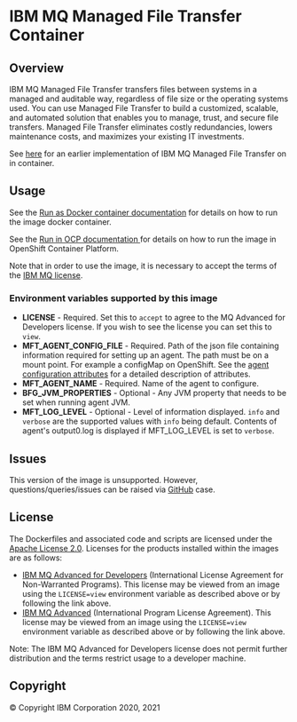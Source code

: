 # IBM MQ Managed File Transfer Container

## Overview
IBM MQ Managed File Transfer transfers files between systems in a managed and auditable way, regardless of file size or the operating systems used. You can use Managed File Transfer to build a customized, scalable, and automated solution that enables you to manage, trust, and secure file transfers. Managed File Transfer eliminates costly redundancies, lowers maintenance costs, and maximizes your existing IT investments.

See [here](READMEEarlierImp.md) for an earlier implementation of IBM MQ Managed File Transfer on in container.


## Usage

See the [Run as Docker container documentation](docs/usage-docker.md) for details on how to run the image docker container. 

See the [Run in OCP documentation ](docs/usage-ocp.md) for details on how to run the image in OpenShift Container Platform.

Note that in order to use the image, it is necessary to accept the terms of the [IBM MQ license](#license).

### Environment variables supported by this image

- **LICENSE** - Required. Set this to `accept` to agree to the MQ Advanced for Developers license. If you wish to see the license you can set this to `view`.
- **MFT_AGENT_CONFIG_FILE** - Required. Path of the json file containing information required for setting up an agent. The path must be on a mount point. For example a configMap on OpenShift. See the [agent configuration attributes](docs/agentconfig.md) for a detailed description of attributes.
- **MFT_AGENT_NAME** - Required. Name of the agent to configure. 
- **BFG_JVM_PROPERTIES** - Optional - Any JVM property that needs to be set when running agent JVM.
- **MFT_LOG_LEVEL** - Optional - Level of information displayed. `info` and `verbose` are the supported values with `info` being default. Contents of agent's output0.log is displayed if MFT_LOG_LEVEL is set to `verbose`.

## Issues

This version of the image is unsupported. However, questions/queries/issues can be raised via [GitHub](https://github.com/ibm-messaging/mft-cloud/issues) case.

## License

The Dockerfiles and associated code and scripts are licensed under the [Apache License 2.0](http://www.apache.org/licenses/LICENSE-2.0.html).
Licenses for the products installed within the images are as follows:

- [IBM MQ Advanced for Developers](http://www14.software.ibm.com/cgi-bin/weblap/lap.pl?la_formnum=Z125-3301-14&li_formnum=L-APIG-BMKG5H) (International License Agreement for Non-Warranted Programs). This license may be viewed from an image using the `LICENSE=view` environment variable as described above or by following the link above.
- [IBM MQ Advanced](http://www14.software.ibm.com/cgi-bin/weblap/lap.pl?la_formnum=Z125-3301-14&li_formnum=L-APIG-BMJJBM) (International Program License Agreement). This license may be viewed from an image using the `LICENSE=view` environment variable as described above or by following the link above.

Note: The IBM MQ Advanced for Developers license does not permit further distribution and the terms restrict usage to a developer machine.

## Copyright

© Copyright IBM Corporation 2020, 2021